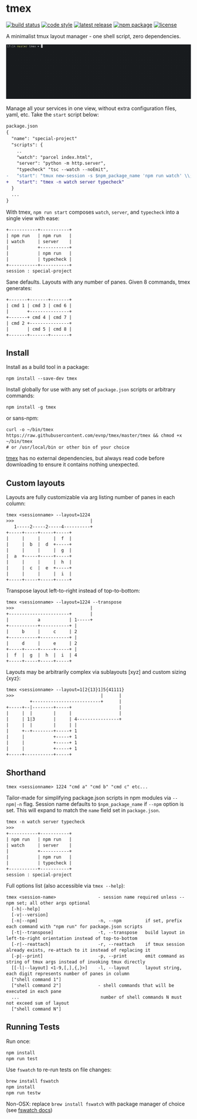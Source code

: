 tmex
========
[![build status](https://img.shields.io/travis/evnp/tmex/master.svg)](https://travis-ci.org/evnp/tmex)
[![code style](https://img.shields.io/badge/code_style-shellcheck-0cc)](https://github.com/koalaman/shellcheck)
[![latest release](https://img.shields.io/github/release/evnp/tmex.svg)](https://github.com/evnp/tmex/releases/latest)
[![npm package](https://img.shields.io/npm/v/tmex.svg)](https://www.npmjs.com/package/tmex)
[![license](https://img.shields.io/github/license/evnp/tmex.svg)](https://github.com/evnp/tmex/blob/master/LICENSE.md)

A minimalist tmux layout manager - one shell script, zero dependencies.

![tmex demo](https://github.com/evnp/tmex/blob/master/tmex.gif?raw=true)

Manage all your services in one view, without extra configuration files, yaml, etc. Take the `start` script below:
```diff
package.json
{
  "name": "special-project"
  "scripts": {
    ..
    "watch": "parcel index.html",
    "server": "python -m http.server",
    "typecheck" "tsc --watch --noEmit",
-   "start": "tmux new-session -s $npm_package_name 'npm run watch' \\; split-window 'npm run server' \\; split-window 'npm run typecheck'"
+   "start": "tmex -n watch server typecheck"
  }
  ...
}
```
With tmex, `npm run start` composes `watch`, `server`, and `typecheck` into a single view with ease:
```
+-----------+-----------+
| npm run   | npm run   |
| watch     | server    |
|           +-----------+
|           | npm run   |
|           | typecheck |
+-----------+-----------+
session : special-project
```
Sane defaults. Layouts with any number of panes. Given 8 commands, tmex generates:
```
+-------+-------+-------+
| cmd 1 | cmd 3 | cmd 6 |
|       +---------------+
+-------+ cmd 4 | cmd 7 |
| cmd 2 +---------------+
|       | cmd 5 | cmd 8 |
+-------+-------+-------+
```

Install
-------
Install as a build tool in a package:
```
npm install --save-dev tmex
```
Install globally for use with any set of `package.json` scripts or arbitrary commands:
```
npm install -g tmex
```
or sans-npm:
```
curl -o ~/bin/tmex https://raw.githubusercontent.com/evnp/tmex/master/tmex && chmod +x ~/bin/tmex
# or /usr/local/bin or other bin of your choice
```
[tmex](https://raw.githubusercontent.com/evnp/tmex/master/tmex) has no external dependencies, but always read code before downloading to ensure it contains nothing unexpected.

Custom layouts
--------------
Layouts are fully customizable via arg listing number of panes in each column:
```
tmex <sessionname> --layout=1224
>>>                             |
   1-----2-----2-----4----------+
+-----+-----+-----+-----+
|     |     |     |  f  |
|     |  b  |  d  +-----+
|     |     |     |  g  |
|  a  +-----+-----+-----+
|     |     |     |  h  |
|     |  c  |  e  +-----+
|     |     |     |  i  |
+-----+-----+-----+-----+
```

Transpose layout left-to-right instead of top-to-bottom:
```
tmex <sessionname> --layout=1224 --transpose
>>>                             |
+-----------------------+       |
|           a           | 1-----+
+-----------+-----------+ |
|     b     |     c     | 2
+-----------+-----------+ |
|     d     |     e     | 2
+-----+-----+-----+-----+ |
|  f  |  g  |  h  |  i  | 4
+-----+-----+-----+-----+
```

Layouts may be arbitrarily complex via sublayouts [xyz] and custom sizing {xyz}:
```
tmex <sessionname> --layout=1[2{13}1]5{41111}
>>>                                 |      |
         +--------------------------+      |
+-----+--|--------+-----+                  |
|     |  |        |     |                  |
|     | 1|3       |     | 4----------------+
|     |  |        |     | |
|     +--+--------+-----+ 1
|     |           +-----+ 1
|     |           +-----+ 1
|     |           +-----+ 1
+-----+-----------+-----+
```

Shorthand
---------
```
tmex <sessionname> 1224 "cmd a" "cmd b" "cmd c" etc...
```
Tailor-made for simplifying package.json scripts in npm modules via `--npm|-n` flag. Session name defaults to `$npm_package_name` if `--npm` option is set. This will expand to match the `name` field set in `package.json`.
```
tmex -n watch server typecheck
>>>
+-----------+-----------+
| npm run   | npm run   |
| watch     | server    |
|           +-----------+
|           | npm run   |
|           | typecheck |
+-----------+-----------+
session : special-project
```

Full options list (also accessible via `tmex --help`):
```
tmex <session-name>                - session name required unless --npm set; all other args optional
  [-h|--help]
  [-v|--version]
  [-n|--npm]                       -n, --npm         if set, prefix each command with "npm run" for package.json scripts
  [-t|--transpose]                 -t, --transpose   build layout in left-to-right orientation instead of top-to-bottom
  [-r|--reattach]                  -r, --reattach    if tmux session already exists, re-attach to it instead of replacing it
  [-p|--print]                     -p, --print       emit command as string of tmux args instead of invoking tmux directly
  [[-l|--layout] <1-9,[,],{,}>]    -l, --layout      layout string, each digit represents number of panes in column
  ["shell command 1"]
  ["shell command 2"]              - shell commands that will be executed in each pane
  ...                               number of shell commands N must not exceed sum of layout
  ["shell command N"]
```

Running Tests
-------------
Run once:
```
npm install
npm run test
```
Use `fswatch` to re-run tests on file changes:
```
brew install fswatch
npm install
npm run testw
```
Non-OSX: replace `brew install fswatch` with package manager of choice (see [fswatch docs](https://github.com/emcrisostomo/fswatch#getting-fswatch))
